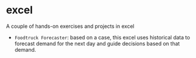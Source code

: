 # excel
A couple of hands-on exercises and projects in excel

- `Foodtruck Forecaster`: based on a case, this excel uses historical data to forecast demand for the next day and guide decisions based on that demand.

